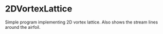 # 2DVortexLattice

Simple program implementing 2D vortex lattice. Also shows the stream lines around the airfoil.
